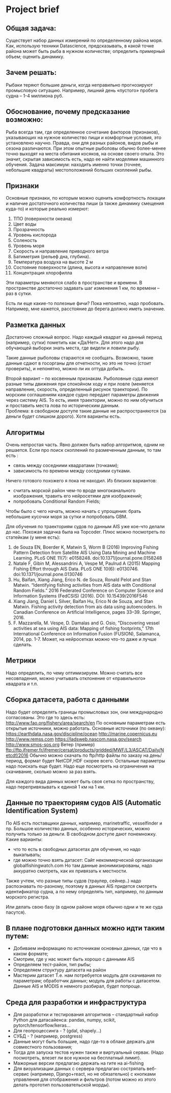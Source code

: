 # Project brief
## Общая задача:
Существует набор данных измерений по определенному района моря. Как, использую техники Datascience, предсказывать, в какой точке района может быть рыба в нужном количестве; определить примерный объем; оценить динамику. 
## Зачем решать:
Рыбаки теряют большие деньги, когда неправильно прогнозируют промысловую ситуацию. Например, лишний день «пустого» пробега судна – 1-4 миллиона руб.
## Обоснование, почему предсказание возможно:
Рыба всегда там, где определенное сочетание факторов (признаков), указывающих на нужное количество пищи и комфортные условия, это установлено научно. Правда, они для разных районов, видов рыбы и сезона различаются. 
При этом опытные рыболовы обычно более-менее точно выходят на места обитания косяков, на основе своего опыта.
Это значит, скрытая зависимость есть, надо ее найти моделями машинного обучения.
Задача максимум: находить именно точки (точнее, небольшие квадраты) местоположений больших скоплений рыбы.
## Признаки
Основные признаки, по которым можно оценить комфортность локации и наличие достаточного количества пиши (а также динамику смещения куда-то) и которые реально измерют:
1.	ТПО (поверхности океана)
2.	Цвет воды
3.	Прозрачность
4.	Уровень кислорода
5.	Соленость
6.	Уровень моря
7.	Скорость и направление приводного ветра
8.	Батиметрия (рельеф дна, глубина).
9.	Температура воздуха на высоте 2 м
10.	Состояние поверхности (длина, высота и направление волн)
11.	Концентрация хлорофилла

Эти параметры меняются слабо в пространстве и времени. 
В пространстве достаточно задавать шаг изменения 1 км, по времени – раз в сутки.

Есть ли еще какие-то полезные фичи? Пока непонятно, надо пробовать. Например, мне кажется, расстояние до берега должно иметь значение.

## Разметка данных

Достаточно сложный вопрос. Надо каждый квадрат на данный период (например, сутки) пометить как «Да/Нет». Для этого надо для обучающей выборки знать места, где видели и ловили рыбу.

Такие данные рыболовы стараются не сообщать. Возможно, такие данные сдают в госорганы для отчетности, но это не точно (стоит проверить), и непонятно, можно ли их оттуда добыть.

Второй вариант – по косвенным признакам. Рыболовные суда имеют разные типы движения при спокойном ходу и при ловле (меняется направление, скорость, определенный рисунок траектории). По морским соглашениям каждое судно передает параметры движения через систему AIS. То есть, имея траектории, можно по ним обучиться и проставить места лова по историческим данным.  
Проблема: в свободном доступе такие данные не распространяются (за деньги будет слишком дорого). Хотя варианты есть.

## Алгоритмы

Очень непростая часть. Явно должен быть набор алгоритмов, одним не решается.
Если про поиск скоплений по размеченным данным, то там есть :

- связь между соседними квадратами (точками);
- зависимость по времени между соседними сутками.

Ничего готового похожего я пока не находил. Из близких вариантов:
- считать морской район чем-то вроде многоканального изображения, травить его нейросетями для изображений;
- попробовать Conditional Random  Fields;

Чтобы было с чего начать, можно начать с упрощения: брать небольшие кусочки моря за сутки и попробовать GBM.

Для обучения по траекториям судов по данным AIS уже кое-что делали до нас. Похожая задачка была на Topcoder. Плюс можно посмотреть по статейкам (у меня есть):

1)	de Souza EN, Boerder K, Matwin S, Worm B (2016) Improving Fishing Pattern Detection from Satellite AIS Using Data Mining and Machine Learning. PLoS ONE 11(7): e0158248. doi:10.1371/journal.pone.0158248
2)	Natale F, Gibin M, Alessandrini A, Vespe M, Paulrud A (2015) Mapping Fishing Effort through AIS Data. PLoS ONE 10(6): e0130746. doi:10.1371/journal.pone.0130746
3)	Hu, Baifan, Xiang Jiang, Erico N. de Souza, Ronald Pelot and Stan Matwin. “Identifying fishing activities from AIS data with Conditional Random Fields.” 2016 Federated Conference on Computer Science and Information Systems (FedCSIS) (2016). DOI: 10.15439/2016F546
4)	Xiang Jiang, Daniel L Silver, Baifan Hu, Erico N de Souza, and Stan Matwin. Fishing activity detection from ais data using autoencoders. In Canadian Conference on Artificial Intelligence, pages 33–39. Springer, 2016.
5)	F. Mazzarella, M. Vespe, D. Damalas and G. Osio, "Discovering vessel activities at sea using AIS data: Mapping of fishing footprints," 17th International Conference on Information Fusion (FUSION), Salamanca, 2014, pp. 1-7.
Может, на нейросетках можно что-то даже и лучше сделать.

## Метрики

Надо определить, по чему оптимизируем. Можно считать все несовпадения, можно учитывать отклонение от «правильного» квадрата и т.п. 

## Сборка датасета, работа с данными
Надо будет определять границы промысловых зон, они международно согласованы.
Это где то здесь есть:
http://www.fao.org/fishery/area/search/en
По основным параметрам есть открытые источники, можно работать.
Основные источники (по океану):
https://earthdata.nasa.gov/discipline/ocean
http://marine.copernicus.eu
http://www.remss.com
https://ladsweb.nascom.nasa.gov/search
http://www.smos-sos.org
Ветер (пример)
ftp://ftp.ifremer.fr/ifremer/cersat/products/gridded/MWF/L3/ASCAT/Daily/Netcdf/2016
Обычно можно скачать по ftp/http файлы по заказу на день/период, формат будет NetCDF,HDF скорее всего.
Остальные параметры надо поискать еще будет.
Надо еще посмотреть на ограничения на скачивание, сколько можно за раз взять.

Для каждого вида данных может быть своя сетка по пространству, надо перепривязывать к единой 1 км на 1 км.

## Данные по траекториям судов AIS (Automatic Identification System)

По AIS есть поставщики данных, например, marinetraffic, vesselfinder и пр. Большое количество данных, особенно исторических, можно получить только за деньги. В свободном доступе дают понемножку.
Какие варианты:
- что то есть в свободных датасетах для обучения, но надо выкапывать;
- где можно точно взять датасет:  Сайт некоммерческой организации globalfishingwatch.com
Но там данные анонимизированы, надо аккуратно смотреть, как их привязать к местности.

Также учтем, что разные типы судов (траулер, сейнер..) надо распознавать по-разному, поэтому в данных AIS придется смотреть идентификатор судна, а по нему определять тип, например, по данным морского регистра. 

Или делать свою базу (в одном районе моря обычно одни и те же суда пасутся). 

## В плане подготовки данных можно идти таким путем:
- Добиваем информацию по источникам основных данных, где что в каком формате; 
- Смотрим, где у нас может быть хорошо с данными AIS
- Определяем тест-район, тип рыбы;
- Определяем структуру датасета на район
- Мастерим датасет
Т.е. нам потребуется модуль для скачивания по параметрам; обработчик данных; модуль для работы с датасетом. Данные AIS и MODIS я немного разбирал, будет попроще.
## Среда для разработки и инфраструктура
- Для разработки и тестирования алгоритмов – стандартный набор Python для датасайенса: pandas, numpy, scikit, pytorch/tensorflow/keras…
- Для геопроцессинга - ? (gdal, shapely…)
- СУБД - ? (например, postgress)
- Данные могут быть большие, надо где-то в облаке держать для совместного пользования;
- Тогда для запуска тестов нужен также и виртуальный сервак. (Надо посмотреть, влезет ли все нужное на бесплатный лимит).
- Мажорные версии предлагаю держать на гите на ai-fishing
- Для визуализации данных с сервера предлагаю состряпать веб-сервис (например, Django+react, но не обязательно) с кнопками управления для отображения и фильтров (потом можно из этого делать прототип пользовательской морды).








